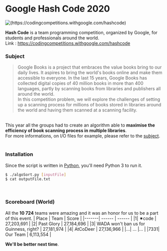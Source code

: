 # Google Hash Code 2020

![(https://codingcompetitions.withgoogle.com/hashcode)](https://www.google.com/images/branding/googlelogo/2x/googlelogo_color_272x92dp.png)

**Hash Code** is a team programming competition, organized by Google, for students and professionals around the world.\
Link : https://codingcompetitions.withgoogle.com/hashcode

### Subject
> Google Books is a project that embraces the value books bring to our daily lives. It aspires to bring the world's books online and make them accessible to everyone. In the last 15 years, Google Books has collected digital copies of 40 million books in more than 400 languages, partly by scanning books from libraries and publishers all around the world.
\
In this competition problem, we will explore the challenges of setting up a scanning process for millions of books stored in libraries around the world and having them scanned at a scanning facility.

&nbsp;\
This year all the groups had to create an algorithm able to **maximise the efficiency of book scanning process in multiple libraries**.\
For more informations, on I/O files for example, please refer to the [subject](https://github.com/Harmos274/GoogleHashCode2020/blob/master/hashcode_2020_online_qualification_round.pdf).\
<br>

### Installation

Since the script is written in [Python](https://www.python.org/), you'll need Python 3 to run it.

```sh
$ ./algoSort.py [inputFile]
$ cat outputFile.txt
```
<br>

### Scoreboard (World)

All the **10 724** teams were amazing and it was an honor for us to be a part of this event.
| Place | Team | Score |
|-------| ------ | ------ |
|1| ✷code | 27,203,691 |
|2| Past Glory | 27,184,696 |
|3| WADA won't ban us for Guinness, right? | 27,181,974 |
|4| AtCoDeer | 27,136,966 |
|...| ... |... |
|7331| Our Team |  6,113,554  |

**We'll be better next time**.
